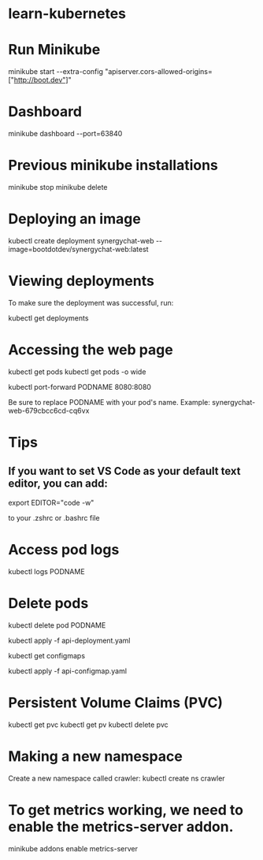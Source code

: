 # learn-kubernetes


# Run Minikube
minikube start --extra-config "apiserver.cors-allowed-origins=["http://boot.dev"]"

# Dashboard
minikube dashboard --port=63840

# Previous minikube installations
minikube stop
minikube delete

# Deploying an image
kubectl create deployment synergychat-web --image=bootdotdev/synergychat-web:latest

# Viewing deployments
To make sure the deployment was successful, run:

kubectl get deployments

# Accessing the web page

kubectl get pods
kubectl get pods -o wide

kubectl port-forward PODNAME 8080:8080

Be sure to replace PODNAME with your pod's name. Example: synergychat-web-679cbcc6cd-cq6vx


# Tips
## If you want to set VS Code as your default text editor, you can add:

export EDITOR="code -w"

to your .zshrc or .bashrc file

# Access pod logs
kubectl logs PODNAME

# Delete pods
kubectl delete pod PODNAME

kubectl apply -f api-deployment.yaml

kubectl get configmaps

kubectl apply -f api-configmap.yaml

# Persistent Volume Claims (PVC)

kubectl get pvc
kubectl get pv
kubectl delete pvc <pvc-name>


# Making a new namespace

Create a new namespace called crawler:
kubectl create ns crawler

# To get metrics working, we need to enable the metrics-server addon. 

minikube addons enable metrics-server

